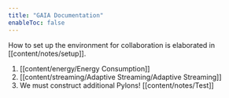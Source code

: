 ```yaml
---
title: "GAIA Documentation"
enableToc: false
---
```


How to set up the environment for collaboration is elaborated in [[content/notes/setup]].

1. [[content/energy/Energy Consumption]]
2. [[content/streaming/Adaptive Streaming/Adaptive Streaming]]
3. We must construct additional Pylons! [[content/notes/Test]]
